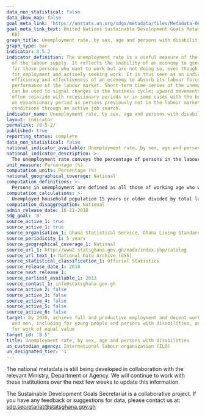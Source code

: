 ```yaml
---
data_non_statistical: false
data_show_map: false
goal_meta_link: 'https://unstats.un.org/sdgs/metadata/files/Metadata-08-05-02.pdf '
goal_meta_link_text: United Nations Sustainable Development Goals Metadata (PDF 383
  KB)
graph_title: Unemployment rate, by sex, age and persons with disabilities
graph_type: bar
indicator: 8.5.2
indicator_definition: The unemployment rate is a useful measure of the underutilization
  of the labour supply. It reflects the inability of an economy to generate employment
  for those persons who want to work but are not doing so, even though they are available
  for employment and actively seeking work. It is thus seen as an indicator of the
  efficiency and effectiveness of an economy to absorb its labour force and of the
  performance of the labour market. Short-term time series of the unemployment rate
  can be used to signal changes in the business cycle; upward movements in the indicator
  often coincide with recessionary periods or in some cases with the beginning of
  an expansionary period as persons previously not in the labour market begin to test
  conditions through an active job search.
indicator_name: Unemployment rate, by sex, age and persons with disabilities
layout: indicator
permalink: /8-5-2/
published: true
reporting_status: complete
data_non_statistical: false
national_indicator_available: Unemployment rate, by sex, age and persons with disabilities
national_indicator_description: >-
  The unemployment rate conveys the percentage of persons in the labour force who are unemployed.
unit_measure: Percentage (%)
computation_units: Percentage (%)
national_geographical_coverage: National
computation_definitions: >-
  Persons in unemployment are defined as all those of working age who were not in employment, carried out activities to seek employment during a specified recent period and were currently available to take up employment given a job opportunity (official definition of unemployment)
computation_calculations: >-
  Unemployed household population 15 years or older divided by total labour force 15 years or older and multiplied by 100
computation_disaggregation: National
admin_release_date: 16-11-2018
sdg_goal: '8'
source_active_1: true
source_active_1: true
source_organisation_1: Ghana Statistical Service, Ghana Living Standards Survey
source_periodicity_1: 5 years 
source_geographical_coverage_1: National
source_url_1: http://www2.statsghana.gov.gh/nada/index.php/catalog
source_url_text_1: National Data Archive (GSS)
source_statistical_classification_1: Official Statistics
source_release_date_1: 2018
source_next_release_1: 
source_earliest_available_1: 2013
source_contact_1: info@statsghana.gov.gh
source_active_2: false
source_active_3: false
source_active_4: false
source_active_5: false
source_active_6: false
target: By 2030, achieve full and productive employment and decent work for all women
  and men, including for young people and persons with disabilities, and equal pay
  for work of equal value
target_id: '8.5'
title: Unemployment rate, by sex, age and persons with disabilities
un_custodian_agency: International labour organization (ILO)
un_designated_tier: '1'
---
```

The national metadata is still being developed in collaboration with the relevant Ministry, Department or Agency.  We will continue to work with these institutions over the next few weeks to update this information.

The Sustainable Development Goals Secretariat is a collaborative project. If you have any feedback or suggestions for data, please contact us at: sdg.secretariat@statsghana.gov.gh
